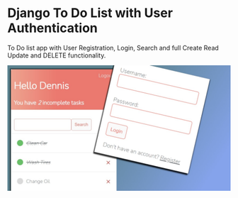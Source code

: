 # Django To Do List with User Authentication
To Do list app with User Registration, Login, Search and full Create Read Update and DELETE functionality.

 
![Django To Do List App](./todo.jpg)

